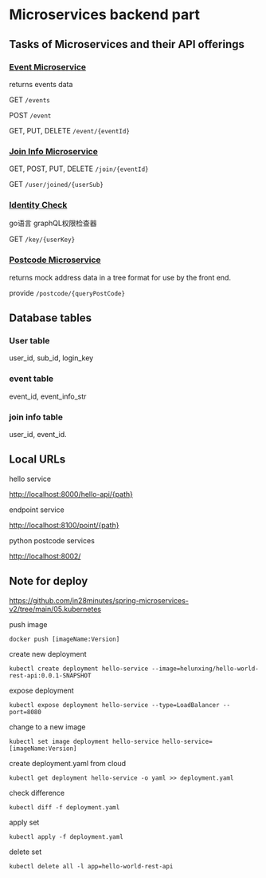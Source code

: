 # Microservices backend part

## Tasks of Microservices and their API offerings

### [Event Microservice]()

returns events data

GET `/events`

POST `/event`

GET, PUT, DELETE `/event/{eventId}`

### [Join Info Microservice]()

GET, POST, PUT, DELETE `/join/{eventId}`

GET `/user/joined/{userSub}`

### [Identity Check]()

go语言 graphQL权限检查器

GET `/key/{userKey}`

### [Postcode Microservice](postcode/README.md)

returns mock address data in a tree format for use by the front end.

provide `/postcode/{queryPostCode}`

## Database tables

### User table

user_id, sub_id, login_key

### event table

event_id, event_info_str

### join info table

user_id, event_id.

## Local URLs

hello service

<http://localhost:8000/hello-api/{path}>

endpoint service

<http://localhost:8100/point/{path}>

python postcode services

<http://localhost:8002/>

## Note for deploy

<https://github.com/in28minutes/spring-microservices-v2/tree/main/05.kubernetes>

push image

`docker push [imageName:Version]`

create new deployment

`kubectl create deployment hello-service --image=helunxing/hello-world-rest-api:0.0.1-SNAPSHOT`

expose deployment

`kubectl expose deployment hello-service --type=LoadBalancer --port=8080`

change to a new image

`kubectl set image deployment hello-service hello-service=[imageName:Version]`

create deployment.yaml from cloud

`kubectl get deployment hello-service -o yaml >> deployment.yaml`

check difference

`kubectl diff -f deployment.yaml`

apply set

`kubectl apply -f deployment.yaml`

delete set

`kubectl delete all -l app=hello-world-rest-api`
